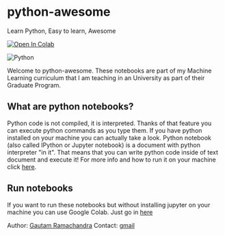 # python-awesome
Learn Python, Easy to learn, Awesome

[![Open In Colab](https://colab.research.google.com/assets/colab-badge.svg)](https://colab.research.google.com/github/gautam1858/python-awesome)

![Python](https://user-images.githubusercontent.com/4949778/50740273-10ad1280-1212-11e9-8b84-0a82f5d02c2f.png)

Welcome to python-awesome. These notebooks are part of my Machine Learning curriculum that I am teaching in an University as part of their Graduate Program. 

## What are python notebooks?

Python code is not compiled, it is interpreted. Thanks of that feature you can execute python commands as you type them. If you have python installed on your machine you can actually take a look. Python notebook (also called IPython or Jupyter notebook) is a document with python interpreter "in it". That means that you can write python code inside of text document and execute it! For more info and how to run it on your machine click [here](https://jupyter.org).

## Run notebooks

If you want to run these notebooks but without installing jupyter on your machine you can use Google Colab. Just go in [here](https://colab.research.google.com/github/gautam1858/python-awesome)


Author: [Gautam Ramachandra](http://gautam1858.github.io) 
Contact: [gmail](gautamrbharadwaj@gmail.com)
